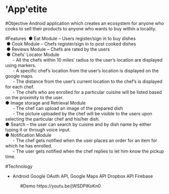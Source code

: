 # 'App'etite

#Objective
Android application which creates an ecosystem for anyone who cooks to sell their products to anyone who wants to buy within a locality.

#Features
­ ● Eat Module – Users register/sign in to buy dishes<br/>
­ ● Cook Module – Chefs register/sign in to post cooked dishes<br/>
­ ● Reviews Module – Chefs are rated by the users<br/>
­ ● Chefs’ Locator Module<br/>
&nbsp;&nbsp;&nbsp;&nbsp;&nbsp;	- All the chefs within 10 miles’ radius to the user’s location are displayed  	using markers.<br/>
&nbsp;&nbsp;&nbsp;&nbsp;&nbsp;		- A specific chef’s location from the user’s location is displayed on the google maps.<br/>
&nbsp;&nbsp;&nbsp;&nbsp;&nbsp;		- The distance from the user’s current location to the chef’s is displayed for each chef.<br/>
&nbsp;&nbsp;&nbsp;&nbsp;&nbsp;		- The chefs who are enrolled for a particular cuisine will be listed based on the proximity to the user.<br/>
­● Image storage and Retrieval Module<br/>
&nbsp;&nbsp;&nbsp;&nbsp;&nbsp;		- The chef can upload an image of the prepared dish <br/>
 &nbsp;&nbsp;&nbsp;&nbsp;&nbsp;		- The picture uploaded by the chef will be visible to the users upon selecting the particular chef and his/her dish.<br/>
­● Search – the user can search by cuisine and by dish name by either typing it or through voice input.<br/>
­● Notification Module<br/>
&nbsp;&nbsp;&nbsp;&nbsp;&nbsp;		- The chef gets notified when the user places an order for an item for which he has enrolled.<br/>
&nbsp;&nbsp;&nbsp;&nbsp;&nbsp;		- The user gets notified when the chef replies to let him know the pickup time.<br/>

#Technology
<ul>
<li>
Android
Google OAuth API, Google Maps API
Dropbox API
Firebase
</li>
<ul>
#Demo
https://youtu.be/jWSDPIKoKn0		
